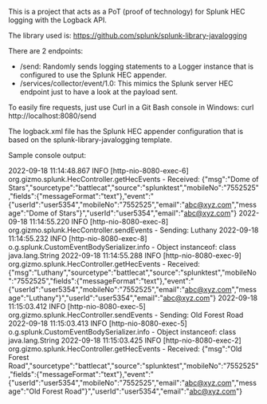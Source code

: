 This is a project that acts as a PoT (proof of technology) for Splunk HEC logging with the Logback API.

The library used is:
https://github.com/splunk/splunk-library-javalogging

There are 2 endpoints:
- /send: Randomly sends logging statements to a Logger instance that is configured to use the Splunk HEC appender.
- /services/collector/event/1.0: This mimics the Splunk server HEC endpoint just to have a look at the payload sent.

To easily fire requests, just use Curl in a Git Bash console in Windows:
curl http://localhost:8080/send

The logback.xml file has the Splunk HEC appender configuration that is based on the splunk-library-javalogging template.

Sample console output:

2022-09-18 11:14:48.867 INFO  [http-nio-8080-exec-6] org.gizmo.splunk.HecController.getHecEvents - Received: {"msg":"Dome of Stars","sourcetype":"battlecat","source":"splunktest","mobileNo":"7552525","fields":{"messageFormat":"text"},"event":"{\"userId\":\"user5354\",\"mobileNo\":\"7552525\",\"email\":\"abc@xyz.com\",\"message\":\"Dome of Stars\"}","userId":"user5354","email":"abc@xyz.com"}
2022-09-18 11:14:55.220 INFO  [http-nio-8080-exec-8] org.gizmo.splunk.HecController.sendEvents - Sending: Luthany
2022-09-18 11:14:55.232 INFO  [http-nio-8080-exec-8] o.g.splunk.CustomEventBodySerializer.info - Object instanceof: class java.lang.String
2022-09-18 11:14:55.288 INFO  [http-nio-8080-exec-9] org.gizmo.splunk.HecController.getHecEvents - Received: {"msg":"Luthany","sourcetype":"battlecat","source":"splunktest","mobileNo":"7552525","fields":{"messageFormat":"text"},"event":"{\"userId\":\"user5354\",\"mobileNo\":\"7552525\",\"email\":\"abc@xyz.com\",\"message\":\"Luthany\"}","userId":"user5354","email":"abc@xyz.com"}
2022-09-18 11:15:03.412 INFO  [http-nio-8080-exec-5] org.gizmo.splunk.HecController.sendEvents - Sending: Old Forest Road
2022-09-18 11:15:03.413 INFO  [http-nio-8080-exec-5] o.g.splunk.CustomEventBodySerializer.info - Object instanceof: class java.lang.String
2022-09-18 11:15:03.425 INFO  [http-nio-8080-exec-2] org.gizmo.splunk.HecController.getHecEvents - Received: {"msg":"Old Forest Road","sourcetype":"battlecat","source":"splunktest","mobileNo":"7552525","fields":{"messageFormat":"text"},"event":"{\"userId\":\"user5354\",\"mobileNo\":\"7552525\",\"email\":\"abc@xyz.com\",\"message\":\"Old Forest Road\"}","userId":"user5354","email":"abc@xyz.com"}
